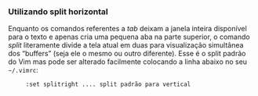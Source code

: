 ### Utilizando split horizontal

Enquanto os comandos referentes a *tab* deixam a janela
inteira disponível para o texto e apenas cria uma pequena aba na parte
superior, o comando *split* literamente divide a tela atual
em duas para visualização simultânea dos “buffers” (seja ele o mesmo ou
outro diferente). Esse é o split padrão do Vim mas pode ser alterado
facilmente colocando a linha abaixo no seu `~/.vimrc`:

         :set splitright .... split padrão para vertical